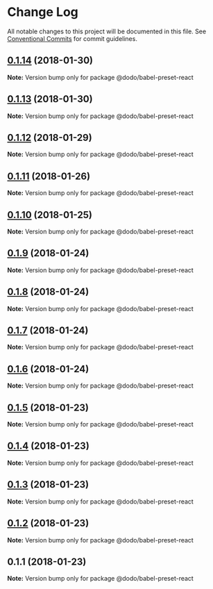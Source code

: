 # Change Log

All notable changes to this project will be documented in this file.
See [Conventional Commits](https://conventionalcommits.org) for commit guidelines.

<a name="0.1.14"></a>
## [0.1.14](https://bitbucket.isobaraustralia.com/scm/~adrian.bonnici/dodo-packages-monorepo/compare/@dodo/babel-preset-react@0.1.13...@dodo/babel-preset-react@0.1.14) (2018-01-30)




**Note:** Version bump only for package @dodo/babel-preset-react

<a name="0.1.13"></a>
## [0.1.13](https://bitbucket.isobaraustralia.com/scm/~adrian.bonnici/dodo-packages-monorepo/compare/@dodo/babel-preset-react@0.1.12...@dodo/babel-preset-react@0.1.13) (2018-01-30)




**Note:** Version bump only for package @dodo/babel-preset-react

<a name="0.1.12"></a>
## [0.1.12](https://bitbucket.isobaraustralia.com/scm/~adrian.bonnici/dodo-packages-monorepo/compare/@dodo/babel-preset-react@0.1.11...@dodo/babel-preset-react@0.1.12) (2018-01-29)




**Note:** Version bump only for package @dodo/babel-preset-react

<a name="0.1.11"></a>
## [0.1.11](https://bitbucket.isobaraustralia.com/scm/~adrian.bonnici/dodo-packages-monorepo/compare/@dodo/babel-preset-react@0.1.10...@dodo/babel-preset-react@0.1.11) (2018-01-26)




**Note:** Version bump only for package @dodo/babel-preset-react

<a name="0.1.10"></a>
## [0.1.10](/compare/@dodo/babel-preset-react@0.1.9...@dodo/babel-preset-react@0.1.10) (2018-01-25)




**Note:** Version bump only for package @dodo/babel-preset-react

<a name="0.1.9"></a>
## [0.1.9](/compare/@dodo/babel-preset-react@0.1.8...@dodo/babel-preset-react@0.1.9) (2018-01-24)




**Note:** Version bump only for package @dodo/babel-preset-react

<a name="0.1.8"></a>
## [0.1.8](/compare/@dodo/babel-preset-react@0.1.7...@dodo/babel-preset-react@0.1.8) (2018-01-24)




**Note:** Version bump only for package @dodo/babel-preset-react

<a name="0.1.7"></a>
## [0.1.7](/compare/@dodo/babel-preset-react@0.1.6...@dodo/babel-preset-react@0.1.7) (2018-01-24)




**Note:** Version bump only for package @dodo/babel-preset-react

<a name="0.1.6"></a>
## [0.1.6](/compare/@dodo/babel-preset-react@0.1.5...@dodo/babel-preset-react@0.1.6) (2018-01-24)




**Note:** Version bump only for package @dodo/babel-preset-react

<a name="0.1.5"></a>
## [0.1.5](/compare/@dodo/babel-preset-react@0.1.4...@dodo/babel-preset-react@0.1.5) (2018-01-23)




**Note:** Version bump only for package @dodo/babel-preset-react

<a name="0.1.4"></a>
## [0.1.4](/compare/@dodo/babel-preset-react@0.1.3...@dodo/babel-preset-react@0.1.4) (2018-01-23)




**Note:** Version bump only for package @dodo/babel-preset-react

<a name="0.1.3"></a>
## [0.1.3](/compare/@dodo/babel-preset-react@0.1.2...@dodo/babel-preset-react@0.1.3) (2018-01-23)




**Note:** Version bump only for package @dodo/babel-preset-react

<a name="0.1.2"></a>
## [0.1.2](/compare/@dodo/babel-preset-react@0.1.1...@dodo/babel-preset-react@0.1.2) (2018-01-23)




**Note:** Version bump only for package @dodo/babel-preset-react

<a name="0.1.1"></a>
## 0.1.1 (2018-01-23)




**Note:** Version bump only for package @dodo/babel-preset-react
